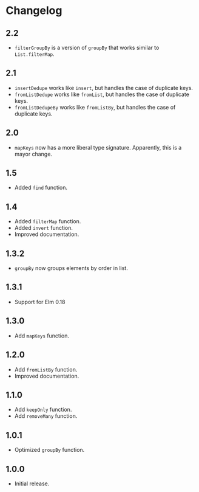 # Changelog

## 2.2

* `filterGroupBy` is a version of `groupBy` that works similar to `List.filterMap`.

## 2.1

* `insertDedupe` works like `insert`, but handles the case of duplicate keys.
* `fromListDedupe` works like `fromList`, but handles the case of duplicate keys.
* `fromListDedupeBy` works like `fromListBy`, but handles the case of duplicate keys.

## 2.0

* `mapKeys` now has a more liberal type signature. Apparently, this is a mayor change.

## 1.5

* Added `find` function.

## 1.4

* Added `filterMap` function.
* Added `invert` function.
* Improved documentation.

## 1.3.2

* `groupBy` now groups elements by order in list.

## 1.3.1

* Support for Elm 0.18

## 1.3.0

* Add `mapKeys` function.

## 1.2.0

* Add `fromListBy` function.
* Improved documentation.

## 1.1.0

* Add `keepOnly` function.
* Add `removeMany` function.

## 1.0.1

* Optimized `groupBy` function.

## 1.0.0

* Initial release.
